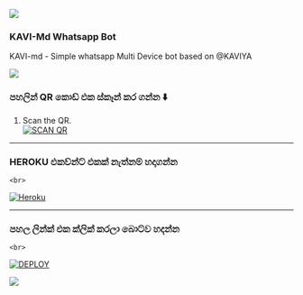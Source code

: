 <a><img src='https://telegra.ph/file/90bfd46fc287086c2ae48.jpg.jpg'/></a>
### KAVI-Md Whatsapp Bot
KAVI-md - Simple whatsapp Multi Device bot based on @KAVIYA


<a href="github.com/KAVIYA"><img align="center" src="https://telegra.ph/file/90bfd46fc287086c2ae48.jpg.jpg"/></a>

 <p align="center">


### පහලින් QR කොඩ් එක ස්කෑන් කර ගන්න ⬇️

1. Scan the QR.
    <br>
<a href='https://baileys-md-qr.herokuapp.com/deployment' target="_blank"><img alt='SCAN QR' src='https://img.shields.io/badge/Scan_qr-100000?style=for-the-badge&logo=scan&logoColor=white&labelColor=black&color=black'/></a>

*** 

### HEROKU එකව්න්ට් එකක් නැත්නම් හදාගන්න 
    <br>
<a href='https://signup.heroku.com/' target="_blank"><img alt='Heroku' src='https://img.shields.io/badge/-Create-black?style=for-the-badge&logo=heroku&logoColor=white'/></a>

***

### පහල ලින්ක් එක ක්ලික් කරලා බොට්ව හදන්න 
    <br>
<a href='https://baileys-md-qr.herokuapp.com/deploy' target="_blank"><img alt='DEPLOY' src='https://img.shields.io/badge/-DEPLOY-black?style=for-the-badge&logo=heroku&logoColor=white'/></a>






<a><img src='https://'/></a>
